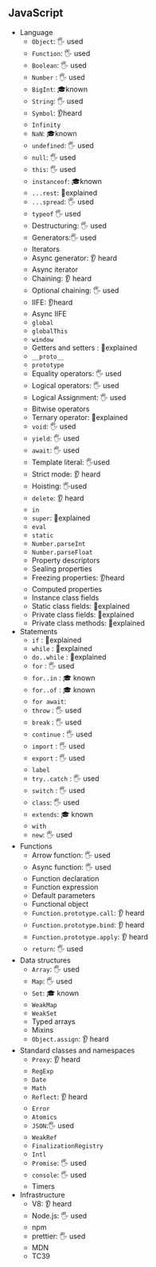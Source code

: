 ## JavaScript

- Language
  - `Object`: 🖐️ used
  - `Function`: 🖐️ used
  - `Boolean`: 🖐️ used
  - `Number` : 🖐️ used
  - `BigInt`: 🎓known
  - `String`: 🖐️ used
  - `Symbol`: 👂heard
  - `Infinity`
  - `NaN`: 🎓known
  - `undefined`: 🖐️ used
  - `null`: 🖐️ used
  - `this`: 🖐️ used
  - `instanceof`: 🎓known
  - `...rest`: 🙋explained
  - `...spread`: 🖐️ used
  - `typeof` 🖐️ used
  - Destructuring: 🖐️ used
  - Generators:🖐️ used
  - Iterators
  - Async generator: 👂 heard
  - Async iterator
  - Chaining: 👂 heard
  - Optional chaining: 🖐️ used
  - IIFE: 👂heard
  - Async IIFE
  - `global`
  - `globalThis`
  - `window`
  - Getters and setters : 🙋explained
  - `__proto__`
  - `prototype`
  - Equality operators: 🖐️ used
  - Logical operators: 🖐️ used
  - Logical Assignment: 🖐️ used
  - Bitwise operators
  - Ternary operator: 🙋explained
  - `void`: 🖐️ used
  - `yield`: 🖐️ used
  - `await`: 🖐️ used
  - Template literal: 🖐️used
  - Strict mode: 👂 heard
  - Hoisting: 🖐️used
  - `delete`: 👂 heard
  - `in`
  - `super`: 🙋explained
  - `eval`
  - `static`
  - `Number.parseInt`
  - `Number.parseFloat`
  - Property descriptors
  - Sealing properties
  - Freezing properties: 👂heard
  - Computed properties
  - Instance class fields
  - Static class fields: 🙋explained
  - Private class fields: 🙋explained
  - Private class methods: 🙋explained
- Statements
  - `if` : 🙋explained
  - `while` : 🙋explained
  - `do..while` : 🙋explained
  - `for` : 🖐️ used
  - `for..in` : 🎓 known
  - `for..of` : 🎓 known
  - `for await`:
  - `throw` : 🖐️ used
  - `break` : 🖐️ used
  - `continue` : 🖐️ used
  - `import` : 🖐️ used
  - `export` : 🖐️ used
  - `label`
  - `try..catch` : 🖐️ used
  - `switch` : 🖐️ used
  - `class`: 🖐️ used
  - `extends`: 🎓 known
  - `with`
  - `new`: 🖐️ used
- Functions
  - Arrow function: 🖐️ used
  - Async function: 🖐️ used
  - Function declaration
  - Function expression
  - Default parameters
  - Functional object
  - `Function.prototype.call`: 👂 heard
  - `Function.prototype.bind`: 👂 heard
  - `Function.prototype.apply`: 👂 heard
  - `return`: 🖐️ used
- Data structures
  - `Array`: 🖐️ used
  - `Map`: 🖐️ used
  - `Set`: 🎓 known
  - `WeakMap`
  - `WeakSet`
  - Typed arrays
  - Mixins
  - `Object.assign`: 👂 heard
- Standard classes and namespaces
  - `Proxy`: 👂 heard
  - `RegExp`
  - `Date`
  - `Math`
  - `Reflect`: 👂 heard
  - `Error`
  - `Atomics`
  - `JSON`:🖐️ used
  - `WeakRef`
  - `FinalizationRegistry`
  - `Intl`
  - `Promise`: 🖐️ used
  - `console`: 🖐️ used
  - Timers
- Infrastructure
  - V8: 👂 heard
  - Node.js: 🖐️ used
  - npm
  - prettier: 🖐️ used
  - MDN
  - TC39
